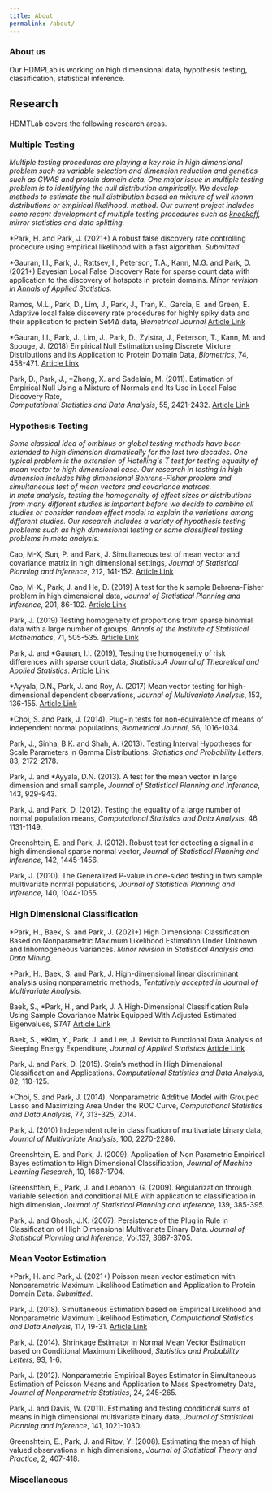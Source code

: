 ```yaml
---
title: About
permalink: /about/
---
```


### About us
Our HDMPLab is working on high dimensional data, hypothesis testing, classification, statistical inference.

## Research

HDMTLab covers the following research areas. 


### Multiple Testing 
_Multiple testing procedures are playing a key role in high dimensional problem such as variable selection and dimension reduction and 
genetics such as GWAS and protein domain data.  One major issue in multiple testing problem is to identifying the null distribution empirically.  We develop methods to estimate the null distribution based on mixture of well known distributions or empirical likelihood.  method.  Our current project includes some recent development of multiple testing procedures such as [knockoff](https://web.stanford.edu/group/candes/knockoffs/), mirror statistics and data splitting._ 


*Park, H. and Park, J. (2021+)  A robust false discovery rate controlling procedure using  empirical likelihood with a fast algorithm. _Submitted_. 

*Gauran, I.I., Park, J., Rattsev, I., Peterson, T.A., Kann, M.G. and  Park, D. (2021+) Bayesian Local False Discovery Rate for sparse count data with application to the discovery of hotspots in protein domains. _Minor revision in Annals of Applied Statistics._   

Ramos, M.L., Park, D., Lim, J., Park, J., Tran, K.,  Garcia, E. and  Green, E. 
Adaptive local false discovery rate procedures for highly spiky data and their application to protein Set4Δ data, 
_Biometrical Journal_   [Article Link](https://onlinelibrary.wiley.com/doi/full/10.1002/bimj.202000256) 

*Gauran, I.I., Park, J.,  Lim, J.,  Park,  D., Zylstra, J.,  Peterson, T., Kann, M. and  Spouge, J. (2018)
  Empirical Null Estimation using Discrete Mixture Distributions and its Application to Protein Domain Data, 
_Biometrics_, 74, 458-471. [Article Link](https://onlinelibrary.wiley.com/doi/full/10.1111/biom.12779) <br>

Park, D., Park, J.,  *Zhong, X. and Sadelain, M. (2011). Estimation of Empirical Null Using a Mixture of Normals and Its Use in Local False Discovery Rate,  
 _Computational Statistics and Data Analysis_, 55, 2421-2432. [Article Link](https://www.sciencedirect.com/science/article/pii/S0167947311000545?via%3Dihub)


### Hypothesis Testing 
_Some classical idea of ombinus or global testing methods have been extended to high dimension dramatically for the last two decades. One typical problem is the extension of Hotelling's T test for testing equality of mean vector to high dimensional case. Our research in testing in high dimension includes  hihg dimensional Behrens-Fisher problem and simultaneous test of mean  vectors and covariance matrces. <br>
In meta analysis, testing the homogeneity of effect sizes or distributions from many different studies is important before we decide to combine all studies or consider random effect model to explain the variations among different studies.  Our research includes a variety of hypothesis testing problems such as high dimensional testing or some classifical testing problems in meta analysis._   



Cao, M-X, Sun, P. and Park, J.  Simultaneous test of mean vector and covariance matrix in high dimensional settings, 
 _Journal of Statistical Planning and Inference_,  212,  141-152. [Article Link](https://www.sciencedirect.com/science/article/pii/S0378375820301051) 

Cao, M-X., Park, J. and He, D.  (2019)  A test for the k sample Behrens-Fisher problem in high dimensional data, 
_Journal of Statistical Planning and Inference_, 201, 86-102. [Article Link](https://www.sciencedirect.com/science/article/pii/S0378375818303562?via%3Dihub) 

Park, J.  (2019) Testing homogeneity of proportions from sparse binomial data with a large number of groups, 
_Annals of the Institute of Statistical Mathematics_, 71, 505-535.  [Article Link](https://link.springer.com/article/10.1007/s10463-018-0652-2) 

Park, J. and *Gauran, I.I. (2019), Testing the homogeneity of risk differences with sparse count data, 
_Statistics:A Journal of Theoretical and Applied Statistics_.   [Article Link](https://www.tandfonline.com/doi/full/10.1080/02331888.2019.1675162) 

*Ayyala, D.N., Park, J. and Roy, A. (2017) Mean vector testing for high-dimensional dependent observations, 
_Journal of Multivariate Analysis_, 153, 136-155. [Article Link](https://www.sciencedirect.com/science/article/pii/S0047259X16300999) 

*Choi, S. and Park, J. (2014). Plug-in tests for non-equivalence of means of independent normal populations, _Biometrical Journal_, 56, 1016-1034. 

Park, J., Sinha, B.K. and Shah, A. (2013). Testing Interval Hypotheses for Scale Parameters in Gamma Distributions, _Statistics and Probability Letters_, 83, 2172-2178.

Park, J. and *Ayyala, D.N. (2013). A test for the mean vector in large dimension and small sample, _Journal of Statistical Planning and Inference_, 143, 929-943.

Park, J. and Park, D. (2012). Testing the equality of a large number of normal population means, _Computational Statistics and Data Analysis_, 46, 1131-1149.

Greenshtein, E. and Park, J. (2012). Robust test for detecting a signal in a high dimensional sparse normal vector, _Journal of Statistical Planning and Inference_, 142, 1445-1456.

Park, J. (2010). The Generalized P-value in one-sided testing in two sample multivariate normal populations, _Journal of Statistical Planning and Inference_, 140, 1044-1055.


### High Dimensional Classification




*Park, H.,  Baek, S. and Park, J. (2021+) High Dimensional Classification Based on Nonparametric Maximum Likelihood Estimation Under Unknown and Inhomogeneous Variances.  _Minor revision in Statistical Analysis and Data Mining_. 

*Park, H.,  Baek, S. and Park, J.  High-dimensional linear discriminant analysis using nonparametric methods, 
_Tentatively accepted in Journal of Multivariate Analysis._  

Baek, S., *Park, H., and Park, J.  A High-Dimensional Classification Rule Using Sample Covariance Matrix Equipped With Adjusted Estimated Eigenvalues, 
 _STAT_ [Article Link](https://onlinelibrary.wiley.com/doi/full/10.1002/sta4.358) 

Baek, S., *Kim, Y.,  Park, J. and Lee, J.  Revisit to Functional Data Analysis of Sleeping Energy Expenditure, 
_Journal of Applied Statistics_ [Article Link](https://www.tandfonline.com/doi/full/10.1080/02664763.2020.1838457) 

 Park, J. and Park, D. (2015). Stein’s method in High Dimensional Classification and Applications. _Computational Statistics and Data Analysis_, 82, 110-125. 

 *Choi, S. and Park, J. (2014). Nonparametric Additive Model with Grouped Lasso and Maximizing Area Under the ROC Curve, _Computational Statistics and Data Analysis_, 77, 313-325, 2014. 

 Park, J. (2010) Independent rule in classification of multivariate binary data, _Journal of Multivariate Analysis_, 100, 2270-2286.

 Greenshtein, E. and Park, J.  (2009).  Application of Non Parametric Empirical Bayes estimation to High Dimensional Classification, _Journal of Machine Learning Research_, 10, 1687-1704. 

 Greenshtein, E., Park, J. and Lebanon, G.  (2009). Regularization through variable selection and conditional MLE with application to classification in high dimension, _Journal of Statistical Planning and Inference_, 139, 385-395. 

 Park, J. and Ghosh, J.K. (2007). Persistence of the Plug in Rule in Classification of High Dimensional Multivariate Binary Data. 
_Journal of Statistical Planning and Inference_, Vol.137,  3687-3705.

### Mean Vector Estimation 

*Park, H. and Park, J. (2021+) Poisson mean vector estimation with Nonparametric Maximum Likelihood Estimation and Application to Protein Domain Data. _Submitted_.

Park, J.  (2018). Simultaneous Estimation based on Empirical Likelihood and Nonparametric Maximum Likelihood Estimation, 
   _Computational Statistics and Data Analysis_, 117, 19-31. [Article Link](https://www.sciencedirect.com/science/article/pii/S016794731730172X?via%3Dihub) 

Park, J. (2014). Shrinkage Estimator in Normal Mean Vector Estimation based on Conditional Maximum Likelihood, _Statistics and Probability Letters_, 93, 1-6. 

Park, J.  (2012). Nonparametric Empirical Bayes Estimator in Simultaneous Estimation of Poisson Means and Application to Mass Spectrometry Data, _Journal of Nonparametric Statistics_, 24, 245-265.

Park, J. and Davis, W. (2011). Estimating and testing conditional sums of means in high dimensional multivariate binary data, _Journal of Statistical Planning and Inference_, 141,  1021-1030.

Greenshtein, E., Park, J. and Ritov, Y. (2008). Estimating the mean of high valued observations in high dimensions, _Journal of Statistical Theory and Practice_, 2, 407-418.


### Miscellaneous 


